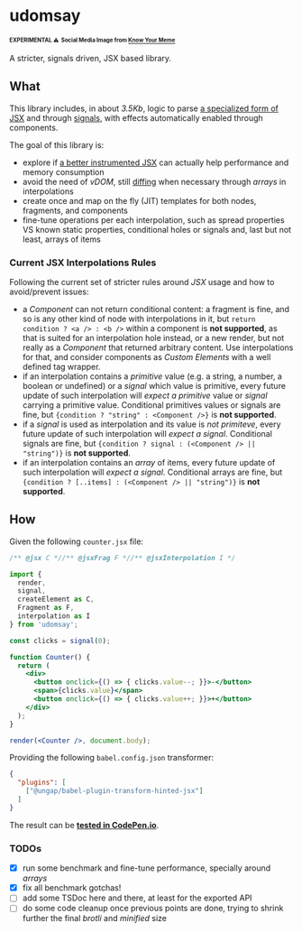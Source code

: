 # udomsay

<sup><sub>**EXPERIMENTAL** ⚠</sub></sup> <sup><sub>**Social Media Image from [Know Your Meme](https://knowyourmeme.com/memes/you-dont-say--3)**</sub></sup>

A stricter, signals driven, JSX based library.

## What

This library includes, in about *3.5Kb*, logic to parse [a specialized form of JSX](https://github.com/ungap/babel-plugin-transform-hinted-jsx#readme) and through [signals](https://github.com/WebReflection/usignal#readme), with effects automatically enabled through components.

The goal of this library is:

  * explore if [a better instrumented JSX](https://webreflection.medium.com/jsx-is-inefficient-by-default-but-d1122c992399) can actually help performance and memory consumption
  * avoid the need of *vDOM*, still [diffing](https://github.com/WebReflection/udomdiff#readme) when necessary through *arrays* in interpolations
  * create once and map on the fly (JIT) templates for both nodes, fragments, and components
  * fine-tune operations per each interpolation, such as spread properties VS known static properties, conditional holes or signals and, last but not least, arrays of items

### Current JSX Interpolations Rules

Following the current set of stricter rules around *JSX* usage and how to avoid/prevent issues:

  * a *Component* can not return conditional content: a fragment is fine, and so is any other kind of node with interpolations in it, but `return condition ? <a /> : <b />` within a component is **not supported**, as that is suited for an interpolation hole instead, or a new render, but not really as a *Component* that returned arbitrary content. Use interpolations for that, and consider components as *Custom Elements* with a well defined tag wrapper.
  * if an interpolation contains a *primitive* value (e.g. a string, a number, a boolean or undefined) or a *signal* which value is primitive, every future update of such interpolation will *expect a primitive* value or *signal* carrying a primitive value. Conditional primitives values or signals are fine, but `{condition ? "string" : <Component />}` is **not supported**.
  * if a *signal* is used as interpolation and its value is *not primiteve*, every future update of such interpolation will *expect a signal*. Conditional signals are fine, but `{condition ? signal : (<Component /> || "string")}` is **not supported**.
  * if an interpolation contains an *array* of items, every future update of such interpolation will *expect a signal*. Conditional arrays are fine, but `{condition ? [..items] : (<Component /> || "string")}` is **not supported**.


## How

Given the following `counter.jsx` file:
```jsx
/** @jsx C *//** @jsxFrag F *//** @jsxInterpolation I */

import {
  render,
  signal,
  createElement as C,
  Fragment as F,
  interpolation as I
} from 'udomsay';

const clicks = signal(0);

function Counter() {
  return (
    <div>
      <button onclick={() => { clicks.value--; }}>-</button>
      <span>{clicks.value}</span>
      <button onclick={() => { clicks.value++; }}>+</button>
    </div>
  );
}

render(<Counter />, document.body);
```

Providing the following `babel.config.json` transformer:
```json
{
  "plugins": [
    ["@ungap/babel-plugin-transform-hinted-jsx"]
  ]
}
```

The result can be **[tested in CodePen.io](https://codepen.io/WebReflection/pen/vYrYxKY)**.


### TODOs

- [x] run some benchmark and fine-tune performance, specially around *arrays*
- [x] fix all benchmark gotchas!
- [ ] add some TSDoc here and there, at least for the exported API
- [ ] do some code cleanup once previous points are done, trying to shrink further the final *brotli* and *minified* size
